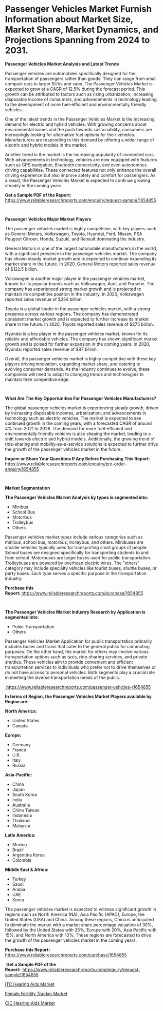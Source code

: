 <p><h1>Passenger Vehicles Market Furnish Information about Market Size, Market Share, Market Dynamics, and Projections Spanning from 2024 to 2031.</h1></p><p><strong>Passenger Vehicles Market Analysis and Latest Trends</strong></p>
<p><p>Passenger vehicles are automobiles specifically designed for the transportation of passengers rather than goods. They can range from small compact cars to larger SUVs and vans. The Passenger Vehicles Market is expected to grow at a CAGR of 12.5% during the forecast period. This growth can be attributed to factors such as rising urbanization, increasing disposable income of consumers, and advancements in technology leading to the development of more fuel-efficient and environmentally friendly vehicles.</p><p>One of the latest trends in the Passenger Vehicles Market is the increasing demand for electric and hybrid vehicles. With growing concerns about environmental issues and the push towards sustainability, consumers are increasingly looking for alternative fuel options for their vehicles. Manufacturers are responding to this demand by offering a wider range of electric and hybrid models in the market.</p><p>Another trend in the market is the increasing popularity of connected cars. With advancements in technology, vehicles are now equipped with features such as GPS navigation, Bluetooth connectivity, and even autonomous driving capabilities. These connected features not only enhance the overall driving experience but also improve safety and comfort for passengers. As a result, the Passenger Vehicles Market is expected to continue growing steadily in the coming years.</p></p>
<p><strong>Get a Sample PDF of the Report:&nbsp;</strong> <a href="https://www.reliableresearchreports.com/enquiry/request-sample/1654855">https://www.reliableresearchreports.com/enquiry/request-sample/1654855</a></p>
<p>&nbsp;</p>
<p><strong>Passenger Vehicles Major Market Players</strong></p>
<p><p>The passenger vehicles market is highly competitive, with key players such as General Motors, Volkswagen, Toyota, Hyundai, Ford, Nissan, PSA Peugeot Citroen, Honda, Suzuki, and Renault dominating the industry. </p><p>General Motors is one of the largest automobile manufacturers in the world, with a significant presence in the passenger vehicles market. The company has shown steady market growth and is expected to continue expanding its market share in the future. In 2020, General Motors reported sales revenue of $122.5 billion.</p><p>Volkswagen is another major player in the passenger vehicles market, known for its popular brands such as Volkswagen, Audi, and Porsche. The company has experienced strong market growth and is projected to maintain its competitive position in the industry. In 2020, Volkswagen reported sales revenue of $254 billion.</p><p>Toyota is a global leader in the passenger vehicles market, with a strong presence across various regions. The company has demonstrated consistent market growth and is expected to further increase its market share in the future. In 2020, Toyota reported sales revenue of $275 billion.</p><p>Hyundai is a key player in the passenger vehicles market, known for its reliable and affordable vehicles. The company has shown significant market growth and is poised for further expansion in the coming years. In 2020, Hyundai reported sales revenue of $87 billion.</p><p>Overall, the passenger vehicles market is highly competitive with these key players driving innovation, expanding market share, and catering to evolving consumer demands. As the industry continues to evolve, these companies will need to adapt to changing trends and technologies to maintain their competitive edge.</p></p>
<p>&nbsp;</p>
<p><strong>What Are The Key Opportunities For Passenger Vehicles Manufacturers?</strong></p>
<p><p>The global passenger vehicles market is experiencing steady growth, driven by increasing disposable incomes, urbanization, and advancements in technology such as electric vehicles. The market is expected to see continued growth in the coming years, with a forecasted CAGR of around 4% from 2021 to 2026. The demand for more fuel-efficient and environmentally friendly vehicles is also shaping the market, leading to a shift towards electric and hybrid models. Additionally, the growing trend of ride-sharing and mobility-as-a-service solutions is expected to further drive the growth of the passenger vehicles market in the future.</p></p>
<p><strong>Inquire or Share Your Questions If Any Before Purchasing This Report:</strong> <a href="https://www.reliableresearchreports.com/enquiry/pre-order-enquiry/1654855">https://www.reliableresearchreports.com/enquiry/pre-order-enquiry/1654855</a></p>
<p>&nbsp;</p>
<p><strong>Market Segmentation</strong></p>
<p><strong>The Passenger Vehicles Market Analysis by types is segmented into:</strong></p>
<p><ul><li>Minibus</li><li>School Bus</li><li>Motorbus</li><li>Trolleybus</li><li>Others</li></ul></p>
<p><p>Passenger vehicles market types include various categories such as minibus, school bus, motorbus, trolleybus, and others. Minibuses are smaller vehicles typically used for transporting small groups of people. School buses are designed specifically for transporting students to and from school. Motorbuses are larger buses used for public transportation. Trolleybuses are powered by overhead electric wires. The "others" category may include specialty vehicles like tourist buses, shuttle buses, or party buses. Each type serves a specific purpose in the transportation industry.</p></p>
<p><strong>Purchase this Report:&nbsp;</strong><a href="https://www.reliableresearchreports.com/purchase/1654855">https://www.reliableresearchreports.com/purchase/1654855</a></p>
<p>&nbsp;</p>
<p><strong>The Passenger Vehicles Market Industry Research by Application is segmented into:</strong></p>
<p><ul><li>Pubic Transportation</li><li>Others</li></ul></p>
<p><p>Passenger Vehicles Market Application for public transportation primarily includes buses and trains that cater to the general public for commuting purposes. On the other hand, the market for others may involve various transportation options such as taxis, ride-sharing services, and private shuttles. These vehicles aim to provide convenient and efficient transportation services to individuals who prefer not to drive themselves or do not have access to personal vehicles. Both segments play a crucial role in meeting the diverse transportation needs of the public.</p></p>
<p><a href="https://www.reliableresearchreports.com/passenger-vehicles-r1654855">&nbsp;https://www.reliableresearchreports.com/passenger-vehicles-r1654855</a></p>
<p><strong>In terms of Region, the Passenger Vehicles Market Players available by Region are:</strong></p>
<p>
    <p> <strong> North America: </strong>
        <ul>
            <li>United States</li>
            <li>Canada</li>
        </ul>
        </p> 
    <p> <strong> Europe: </strong>
        <ul>
            <li>Germany</li>
            <li>France</li>
            <li>U.K.</li>
            <li>Italy</li>
            <li>Russia</li>
        </ul>
        </p> 
    <p> <strong> Asia-Pacific: </strong>
        <ul>
            <li>China</li>
            <li>Japan</li>
            <li>South Korea</li>
            <li>India</li>
            <li>Australia</li>
            <li>China Taiwan</li>
            <li>Indonesia</li>
            <li>Thailand</li>
            <li>Malaysia</li>
        </ul>
        </p> 
    <p> <strong> Latin America: </strong>
        <ul>
            <li>Mexico</li>
            <li>Brazil</li>
            <li>Argentina Korea</li>
            <li>Colombia</li>
        </ul>
        </p> 
    <p> <strong> Middle East & Africa: </strong>
        <ul>
            <li>Turkey</li>
            <li>Saudi</li>
            <li>Arabia</li>
            <li>UAE</li>
            <li>Korea</li>
        </ul>
    </p>
    </p>
<p><p>The passenger vehicles market is expected to witness significant growth in regions such as North America (NA), Asia Pacific (APAC), Europe, the United States (USA) and China. Among these regions, China is anticipated to dominate the market with a market share percentage valuation of 30%, followed by the United States with 25%, Europe with 20%, Asia Pacific with 15%, and North America with 10%. These regions are forecasted to drive the growth of the passenger vehicles market in the coming years.</p></p>
<p><strong>Purchase this Report: </strong><a href="https://www.reliableresearchreports.com/purchase/1654855">https://www.reliableresearchreports.com/purchase/1654855</a></p>
<p>&nbsp;<strong>Get a Sample PDF of the Report:&nbsp;&nbsp;</strong><a href="https://www.reliableresearchreports.com/enquiry/request-sample/1654855">https://www.reliableresearchreports.com/enquiry/request-sample/1654855</a></p>
<p><strong></strong></p>
<p><p><a href="https://view.publitas.com/reportprime-1/insights-into-the-itc-hearing-aids-industry-market-financial-status-market-size-and-revenue-analysis-up-to-2031/">ITC Hearing Aids Market</a></p><p><a href="https://github.com/JeanneSawayn2023/Market-Research-Report-List-1/blob/main/female-fertility-tracker-market.md">Female Fertility Tracker Market</a></p><p><a href="https://view.publitas.com/reportprime-1/deep-dive-into-the-cic-hearing-aids-market-itstrends-market-segmentation-and-competitive-analysis/">CIC Hearing Aids Market</a></p></p>